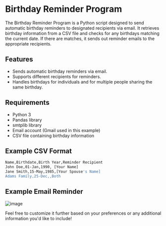 # Birthday Reminder Program

The Birthday Reminder Program is a Python script designed to send automatic birthday reminders to designated recipients via email. It retrieves birthday information from a CSV file and checks for any birthdays matching the current date. If there are matches, it sends out reminder emails to the appropriate recipients.

## Features

- Sends automatic birthday reminders via email.
- Supports different recipients for reminders.
- Handles birthdays for individuals and for multiple people sharing the same birthday.

## Requirements

- Python 3
- Pandas library
- smtplib library
- Email account (Gmail used in this example)
- CSV file containing birthday information

## Example CSV Format

```Bash
Name,Birthdate,Birth Year,Reminder Recipient
John Doe,01-Jan,1990, [Your Name]
Jane Smith,15-May,1985,[Your Spouse's Name]
Adams Family,25-Dec,,Both
```

## Example Email Reminder
![image](https://github.com/vbageek14/birthdayreminders/assets/119551962/5140fa9c-7ff9-4681-8843-fae2346b20b6)


Feel free to customize it further based on your preferences or any additional information you'd like to include!
